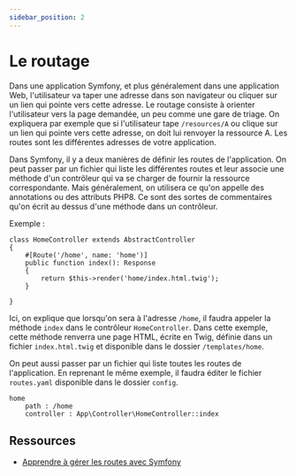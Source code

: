 ```yaml
---
sidebar_position: 2
---
```


# Le routage

Dans une application Symfony, et plus généralement dans une application Web, l'utilisateur va taper une adresse dans son navigateur ou cliquer sur un lien qui pointe vers cette adresse. Le routage consiste à orienter l'utilisateur vers la page demandée, un peu comme une gare de triage. On expliquera par exemple que si l'utilisateur tape ```/resources/A``` ou clique sur un lien qui pointe vers cette adresse, on doit lui renvoyer la ressource A. Les routes sont les différentes adresses de votre application.

Dans Symfony, il y a deux manières de définir les routes de l'application. On peut passer par un fichier qui liste les différentes routes et leur associe une méthode d'un contrôleur qui va se charger de fournir la ressource correspondante. Mais généralement, on utilisera ce qu'on appelle des annotations ou des attributs PHP8. Ce sont des sortes de commentaires qu'on écrit au dessus d'une méthode dans un contrôleur.

Exemple :

```
class HomeController extends AbstractController
{
    #[Route('/home', name: 'home')]
    public function index(): Response
    {
        return $this->render('home/index.html.twig');
    }

}
```

Ici, on explique que lorsqu'on sera à l'adresse ```/home```, il faudra appeler la méthode ```index``` dans le contrôleur ```HomeController```. Dans cette exemple, cette méthode renverra une page HTML, écrite en Twig, définie dans un fichier ```index.html.twig``` et disponible dans le dossier ```/templates/home```.

On peut aussi passer par un fichier qui liste toutes les routes de l'application. En reprenant le même exemple, il faudra éditer le fichier ```routes.yaml``` disponible dans le dossier ```config```.

```
home
    path : /home
    controller : App\Controller\HomeController::index
```

## Ressources

* [Apprendre à gérer les routes avec Symfony](https://grafikart.fr/tutoriels/routing-1065#autoplay)

